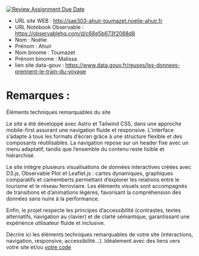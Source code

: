 [![Review Assignment Due Date](https://classroom.github.com/assets/deadline-readme-button-22041afd0340ce965d47ae6ef1cefeee28c7c493a6346c4f15d667ab976d596c.svg)](https://classroom.github.com/a/tzO_JqWG)
- URL site WEB : http://sae303-ahuir-toumazet.noelie-ahuir.fr
- URL Notebook Observable : https://observablehq.com/d/c68e5b673f2088d8
- Nom : Noëlie
- Prénom : Ahuir
- Nom binome : Toumazet
- Prénom binome : Malissa
- lien site data-gouv : https://www.data.gouv.fr/reuses/les-donnees-prennent-le-train-du-voyage

# Remarques :

Éléments techniques remarquables du site

Le site a été développé avec Astro et Tailwind CSS, dans une approche mobile-first assurant une navigation fluide et responsive. L’interface s’adapte à tous les formats d’écran grâce à une structure flexible et des composants réutilisables.
La navigation repose sur un header fixe avec un menu adaptatif, tandis que l’ensemble du contenu reste lisible et hiérarchisé.

Le site intègre plusieurs visualisations de données interactives créées avec D3.js, Observable Plot et Leaflet.js : cartes dynamiques, graphiques comparatifs et camemberts permettant d’explorer les relations entre le tourisme et le réseau ferroviaire.
Les éléments visuels sont accompagnés de transitions et d’animations légères, favorisant la compréhension des données sans nuire à la performance.

Enfin, le projet respecte les principes d’accessibilité (contrastes, textes alternatifs, navigation au clavier) et de clarté sémantique, garantissant une expérience utilisateur fluide et inclusive.

Décrire ici les éléments techniques remarquables de votre site (interactions, navigation, responsive, accessibilité...).
Idéalement avec des liens vers votre site et/ou [votre code](https://github.blog/news-insights/product-news/relative-links-in-markup-files/)
